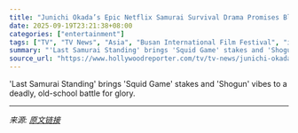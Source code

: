 ```yaml
---
title: "Junichi Okada’s Epic Netflix Samurai Survival Drama Promises Blood, Honor and Hype"
date: 2025-09-19T23:21:38+08:00
categories: ["entertainment"]
tags: ["TV", "TV News", "Asia", "Busan International Film Festival", "international", "Last Samurai Standing", "Netflix", "Shogun", "squid game", "television"]
summary: "'Last Samurai Standing' brings 'Squid Game' stakes and 'Shogun' vibes to a deadly, old-school battle for glory."
source_url: "https://www.hollywoodreporter.com/tv/tv-news/junichi-okada-netflix-last-samurai-standing-interview-1236375740/"
---
```


'Last Samurai Standing' brings 'Squid Game' stakes and 'Shogun' vibes to a deadly, old-school battle for glory.

---

*来源: [原文链接](https://www.hollywoodreporter.com/tv/tv-news/junichi-okada-netflix-last-samurai-standing-interview-1236375740/)*
